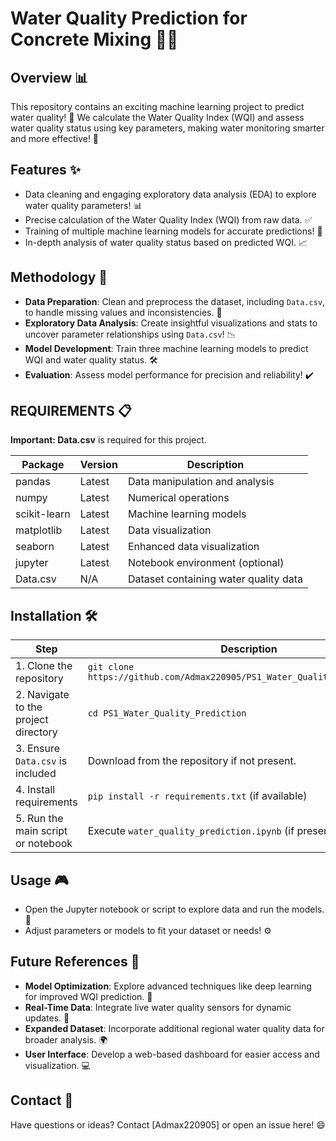 # Water Quality Prediction for Concrete Mixing 🌊💧

## Overview 📊
This repository contains an exciting machine learning project to predict water quality! 🎉 We calculate the Water Quality Index (WQI) and assess water quality status using key parameters, making water monitoring smarter and more effective! 🌱

## Features ✨
- Data cleaning and engaging exploratory data analysis (EDA) to explore water quality parameters! 📊
- Precise calculation of the Water Quality Index (WQI) from raw data. ✅
- Training of multiple machine learning models for accurate predictions! 🤖
- In-depth analysis of water quality status based on predicted WQI. 📈

## Methodology 🔧
- **Data Preparation**: Clean and preprocess the dataset, including `Data.csv`, to handle missing values and inconsistencies. 🧹
- **Exploratory Data Analysis**: Create insightful visualizations and stats to uncover parameter relationships using `Data.csv`! 📉
- **Model Development**: Train three machine learning models to predict WQI and water quality status. 🛠️
- **Evaluation**: Assess model performance for precision and reliability! ✔️

## REQUIREMENTS 📋
**Important: Data.csv** is required for this project.

| Package            | Version       | Description                          |
|--------------------|---------------|--------------------------------------|
| pandas             | Latest        | Data manipulation and analysis       |
| numpy              | Latest        | Numerical operations                 |
| scikit-learn       | Latest        | Machine learning models              |
| matplotlib         | Latest        | Data visualization                   |
| seaborn            | Latest        | Enhanced data visualization          |
| jupyter            | Latest        | Notebook environment (optional)      |
| Data.csv           | N/A           | Dataset containing water quality data|

## Installation 🛠️
| Step                                      | Description                                                                 |
|-------------------------------------------|-----------------------------------------------------------------------------|
| 1. Clone the repository                   | `git clone https://github.com/Admax220905/PS1_Water_Quality_Prediction.git` |
| 2. Navigate to the project directory      | `cd PS1_Water_Quality_Prediction`                                          |
| 3. Ensure `Data.csv` is included          | Download from the repository if not present.                                |
| 4. Install requirements                   | `pip install -r requirements.txt` (if available)                            |
| 5. Run the main script or notebook        | Execute `water_quality_prediction.ipynb` (if present). 🚀                   |

## Usage 🎮
- Open the Jupyter notebook or script to explore data and run the models. 📓
- Adjust parameters or models to fit your dataset or needs! ⚙️

## Future References 📅
- **Model Optimization**: Explore advanced techniques like deep learning for improved WQI prediction. 🤖
- **Real-Time Data**: Integrate live water quality sensors for dynamic updates. 📡
- **Expanded Dataset**: Incorporate additional regional water quality data for broader analysis. 🌍
- **User Interface**: Develop a web-based dashboard for easier access and visualization. 💻

## Contact 📧
Have questions or ideas? Contact [Admax220905] or open an issue here! 😄
